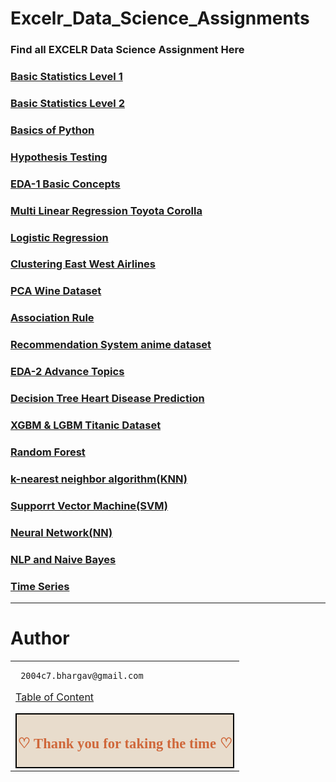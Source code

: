 # Excelr_Data_Science_Assignments

### Find all EXCELR Data Science Assignment Here

### [Basic Statistics Level 1](https://github.com/BhargavSimha25/Basic_stats_1)

### [Basic Statistics Level 2](https://github.com/BhargavSimha25/Confidence-Interval)

### [Basics of Python](https://github.com/BhargavSimha25/Basics-of-python)

### [Hypothesis Testing](https://github.com/BhargavSimha25/Hypothesis_Testing)

### [EDA-1 Basic Concepts](https://github.com/BhargavSimha25/EDA-Concept)

### [Multi Linear Regression Toyota Corolla](https://github.com/BhargavSimha25/Multi-Linear-Regression)

### [Logistic Regression](https://github.com/BhargavSimha25/Logistics-Regression)

### [Clustering East West Airlines](https://github.com/BhargavSimha25/Clustering_Assignment)

### [PCA Wine Dataset](https://github.com/BhargavSimha25/PCA_Assignment)

### [Association Rule](https://github.com/BhargavSimha25/Association_rule)

### [Recommendation System anime dataset](https://github.com/BhargavSimha25/Recommendation-System)

### [EDA-2 Advance Topics](https://github.com/BhargavSimha25/EDA-2)

### [Decision Tree Heart Disease Prediction](https://github.com/BhargavSimha25/Decision-Tree)

### [XGBM & LGBM Titanic Dataset](https://github.com/BhargavSimha25/LGBM-XGBM)

### [Random Forest ](https://github.com/BhargavSimha25/Random-Forest)

### [k-nearest neighbor algorithm(KNN)](https://github.com/BhargavSimha25/k-nearest-neighbor-algorithm)

### [Supporrt Vector Machine(SVM)](https://github.com/BhargavSimha25/Support-Vector-Machine)

### [Neural Network(NN)](https://github.com/BhargavSimha25/Neural-Network)

### [NLP and  Naive Bayes](https://github.com/BhargavSimha25/NLP-and-Naive-Bayes)

### [Time Series](https://github.com/BhargavSimha25/Timeseries)

---------------------------------------------------------------------------------------------------------------------------------------------------------------------------------------------------------------------

# Author

<table>
<tr>
<td>
     
     2004c7.bhargav@gmail.com


[Table of Content](#0.1)

<div style="display:fill;
            border-radius: false;
            border-style: solid;
            border-color:#000000;
            border-style: false;
            border-width: 2px;
            color:#CF673A;
            font-size:15px;
            font-family: Georgia;
            background-color:#E8DCCC;
            text-align:center;
            letter-spacing:0.1px;
            padding: 0.1em;">

**<h2>♡ Thank you for taking the time ♡**
